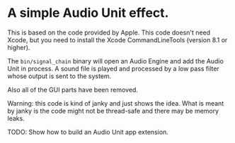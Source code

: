 # A simple Audio Unit effect.

This is based on the code provided by Apple. This code doesn't need Xcode, but
you need to install the Xcode CommandLineTools (version 8.1 or higher).

The `bin/signal_chain` binary will open an Audio Engine and add the Audio Unit
in process. A sound file is played and processed by a low pass filter whose
output is sent to the system.

Also all of the GUI parts have been removed.

Warning: this code is kind of janky and just shows the idea. What is meant by
janky is the code might not be thread-safe and there may be memory leaks.

TODO: Show how to build an Audio Unit app extension.
